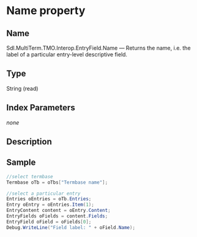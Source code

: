 #  Name property

## Name

Sdl.MultiTerm.TMO.Interop.EntryField.Name —          Returns the name, i.e. the label of a particular entry-level descriptive field.


## Type
String
(read)

## Index Parameters
*none*

## Description


## Sample


```cs
//select termbase
Termbase oTb = oTbs["Termbase name"];

//select a particular entry
Entries oEntries = oTb.Entries;
Entry oEntry = oEntries.Item(1);
EntryContent content = oEntry.Content;
EntryFields oFields = content.Fields;
EntryField oField = oFields[0];
Debug.WriteLine("Field label: " + oField.Name);
```

